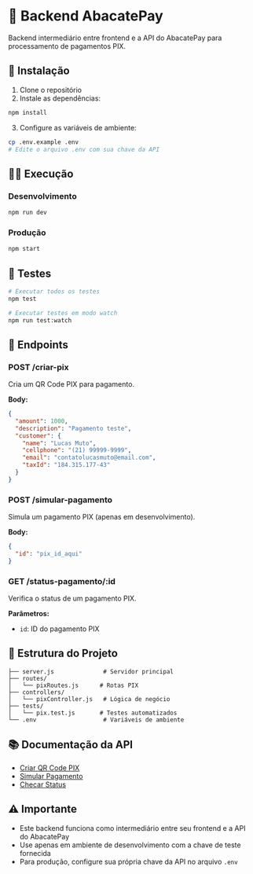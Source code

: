 # 🥑 Backend AbacatePay

Backend intermediário entre frontend e a API do AbacatePay para processamento de pagamentos PIX.

## 🚀 Instalação

1. Clone o repositório
2. Instale as dependências:
```bash
npm install
```

3. Configure as variáveis de ambiente:
```bash
cp .env.example .env
# Edite o arquivo .env com sua chave da API
```

## 🏃‍♂️ Execução

### Desenvolvimento
```bash
npm run dev
```

### Produção
```bash
npm start
```

## 🧪 Testes

```bash
# Executar todos os testes
npm test

# Executar testes em modo watch
npm run test:watch
```

## 📡 Endpoints

### POST /criar-pix
Cria um QR Code PIX para pagamento.

**Body:**
```json
{
  "amount": 1000,
  "description": "Pagamento teste",
  "customer": {
    "name": "Lucas Muto",
    "cellphone": "(21) 99999-9999",
    "email": "contatolucasmuto@email.com",
    "taxId": "184.315.177-43"
  }
}
```

### POST /simular-pagamento
Simula um pagamento PIX (apenas em desenvolvimento).

**Body:**
```json
{
  "id": "pix_id_aqui"
}
```

### GET /status-pagamento/:id
Verifica o status de um pagamento PIX.

**Parâmetros:**
- `id`: ID do pagamento PIX

## 🔧 Estrutura do Projeto

```
├── server.js              # Servidor principal
├── routes/
│   └── pixRoutes.js      # Rotas PIX
├── controllers/
│   └── pixController.js   # Lógica de negócio
├── tests/
│   └── pix.test.js       # Testes automatizados
└── .env                   # Variáveis de ambiente
```

## 📚 Documentação da API

- [Criar QR Code PIX](https://docs.abacatepay.com/pages/pix-qrcode/create)
- [Simular Pagamento](https://docs.abacatepay.com/pages/pix-qrcode/simulate-payment)
- [Checar Status](https://docs.abacatepay.com/pages/pix-qrcode/check)

## ⚠️ Importante

- Este backend funciona como intermediário entre seu frontend e a API do AbacatePay
- Use apenas em ambiente de desenvolvimento com a chave de teste fornecida
- Para produção, configure sua própria chave da API no arquivo `.env` 